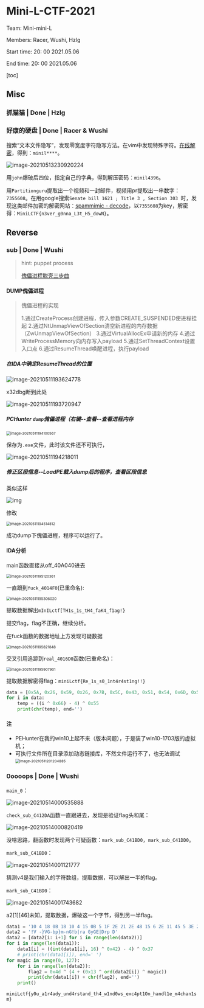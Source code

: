 # Mini-L-CTF-2021 

Team: Mini-mini-L

Members: Racer, Wushi, Hzlg

Start time: 20: 00 2021.05.06

End time: 20: 00 2021.05.06

[toc]

## Misc

### 抓猫猫 | Done | Hzlg

### 好康的硬盘 | Done | Racer & Wushi

搜索“文本文件隐写”，发现零宽度字符隐写方法。在vim中发现特殊字符。[在线解密](http://330k.github.io/misc_tools/unicode_steganography.html)，得到：`minil****`。

![image-20210513230920224](wp-MiniL.assets/image-20210513230920224.png)

用`john`爆破后四位，指定自己的字典，得到解压密码：`minil4396`。

用`Partitionguru`提取出一个视频和一封邮件，视频用pr提取出一串数字：`7355608`。在用google搜索`Senate bill 1621 ; Title 3 , Section 303 `时，发现这类邮件加密的解密网站：[spammimic - decode](https://www.spammimic.com/decode.cgi)，以`7355608`为key，解密得：`MiniLCTF{n3ver_g0nna_L3t_H5_dowN}`。

## Reverse

### sub | Done | Wushi

> hint: puppet process
>
> [傀儡进程脱壳三步曲](https://blog.csdn.net/weixin_30394251/article/details/96275012?utm_medium=distribute.pc_relevant.none-task-blog-2%7Edefault%7EBlogCommendFromMachineLearnPai2%7Edefault-2.vipsorttest&depth_1-utm_source=distribute.pc_relevant.none-task-blog-2%7Edefault%7EBlogCommendFromMachineLearnPai2%7Edefault-2.vipsorttest)

#### DUMP傀儡进程

> 傀儡进程的实现
>
> 1.通过CreateProcess创建进程，传入参数CREATE_SUSPENDED使进程挂起
> 2.通过NtUnmapViewOfSection清空新进程的内存数据（ZwUnmapViewOfSection）
> 3.通过VirtualAllocEx申请新的内存
> 4.通过WriteProcessMemory向内存写入payload
> 5.通过SetThreadContext设置入口点
> 6.通过ResumeThread唤醒进程，执行payload

##### 在IDA中确定ResumeThread的位置

![image-20210511193624778](wp-MiniL.assets/image-20210511193624778.png)

x32dbg断到此处

![image-20210511193720947](wp-MiniL.assets/image-20210511193720947.png)

##### PCHunter `dump`傀儡进程（右键--查看--查看进程内存

<img src="wp-MiniL.assets/image-20210511194100567.png" alt="image-20210511194100567" style="zoom:67%;" />

保存为`.exe`文件，此时该文件还不可执行，

![image-20210511194218011](wp-MiniL.assets/image-20210511194218011.png)

##### 修正区段信息--LoadPE载入dump后的程序，查看区段信息

类似这样

![img](wp-MiniL.assets/1128780-20171217173642905-255801280.png)

修改

<img src="wp-MiniL.assets/image-20210511194514812.png" alt="image-20210511194514812" style="zoom:67%;" />

成功dump下傀儡进程，程序可以运行了。

#### IDA分析

main函数直接从off_40A040进去

<img src="wp-MiniL.assets/image-20210511195120361.png" alt="image-20210511195120361" style="zoom:67%;" />

一直跟到`fuck_4014F0`(已重命名):

<img src="wp-MiniL.assets/image-20210511195306020.png" alt="image-20210511195306020" style="zoom:67%;" />

提取数据解出`mInILctf[TH1s_1s_tH4_faK4_f1ag!}`

提交flag，flag不正确，继续分析。

在fuck函数的数据地址上方发现可疑数据

<img src="wp-MiniL.assets/image-20210511195821848.png" alt="image-20210511195821848" style="zoom:67%;" />

交叉引用追踪到`real_4016D0`函数(已重命名)：

<img src="wp-MiniL.assets/image-20210511195907901.png" alt="image-20210511195907901" style="zoom:67%;" />

提取数据解密得flag：`miniLctf{Re_1s_s0_1nt4r4st1ng!!}`

```python
data = [0x5A, 0x26, 0x59, 0x26, 0x7B, 0x5C, 0x43, 0x51, 0x54, 0x6D, 0x52, 0x68, 0x0E, 0x4C, 0x68, 0x4C, 0x0F, 0x68, 0x0E, 0x59, 0x43, 0x3, 0x4D, 0x3, 0x4C, 0x43, 0x0E, 0x59, 0x50, 0x1E, 0x1E, 0x4A]
for i in data:
    temp = ((i ^ 0x66) - 4) ^ 0x55
    print(chr(temp), end='')
```

#### 注

- PEHunter在我的win10上起不来（版本问题），于是装了win10-1703版的虚拟机；
- 可执行文件所在目录添加动态链接库，不然文件运行不了，也无法调试<img src="wp-MiniL.assets/image-20210511201204885.png" alt="image-20210511201204885" style="zoom: 67%;" />



### 0oooops | Done | Wushi

`main_0`：

![image-20210514000535888](wp-MiniL.assets/image-20210514000535888.png)

`check_sub_C412DA`函数一直跟进去，发现是验证flag头和尾：

![image-20210514000820419](wp-MiniL.assets/image-20210514000820419.png)

没啥思路，翻函数时发现两个可疑函数：`mark_sub_C41BD0`，`mark_sub_C41DD0`。

`mark_sub_C41BD0`：

![image-20210514001121777](wp-MiniL.assets/image-20210514001121777.png)

猜测v4是我们输入的字符数组，提取数据，可以解出一半的flag。

`mark_sub_C41BD0`：

![image-20210514001743682](wp-MiniL.assets/image-20210514001743682.png)

a2[1]\[46]未知，提取数据，爆破这一个字节，得到另一半flag。

```python
data1 = '10 4 18 0B 18 10 4 15 0B 5 1F 2E 21 2E 48 15 6 2E 11 45 5 3E 2E 18 15 48 2E 45 21 1F 0A'.split(' ')
data2 = '!V -}VG-bp}m-nG!b|ra GyGE|Drp D'
data2 = [data2[i: i+1] for i in range(len(data2))]
for i in range(len(data1)):
    data1[i] = ((int(data1[i], 16) ^ 0x42) - 4) ^ 0x37
    # print(chr(data1[i]), end=' ')
for magic in range(0, 127):
    for i in range(len(data2)):
        flag2 = 0x4d ^ (4 + (0x13 ^ ord(data2[i]) ^ magic))
        print(chr(data1[i]) + chr(flag2), end='')
    print()
```

`miniLctf{y0u_a1r4ady_und4rstand_th4_w1nd0ws_exc4pt1On_handl1e_m4chan1sm}`


